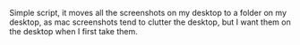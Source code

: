 Simple script, it moves all the screenshots on my desktop to a folder on my desktop, as mac screenshots tend to clutter the desktop, but I want them on the desktop when I first take them.
